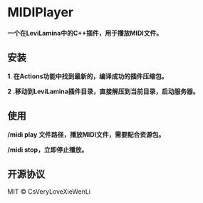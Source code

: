 <!--
 * @Author: CsVeryLoveXieWenLi
 * @Date: 2024-02-04 04:48:40
 * @LastEditors: CsVeryLoveXieWenLi
 * @LastEditTime: 2024-02-04 04:54:39
 * @Description: 说明文档
 * QQ: 1172236399
 * Sign: 有些故事，总是美妙又缥缈，郁郁不得终。
 * Copyright (c) 2024 by CsVeryLoveXieWenLi, All Rights Reserved. 
-->

# MIDIPlayer

**一个在LeviLamina中的C++插件，用于播放MIDI文件。**

## 安装

**1. 在Actions功能中找到最新的，编译成功的插件压缩包。**

**2 .移动到LeviLamina插件目录，直接解压到当前目录，启动服务器。**

## 使用

**/midi play 文件路径，播放MIDI文件，需要配合资源包。**

**/midi stop，立即停止播放。**

## 开源协议

MIT © CsVeryLoveXieWenLi
